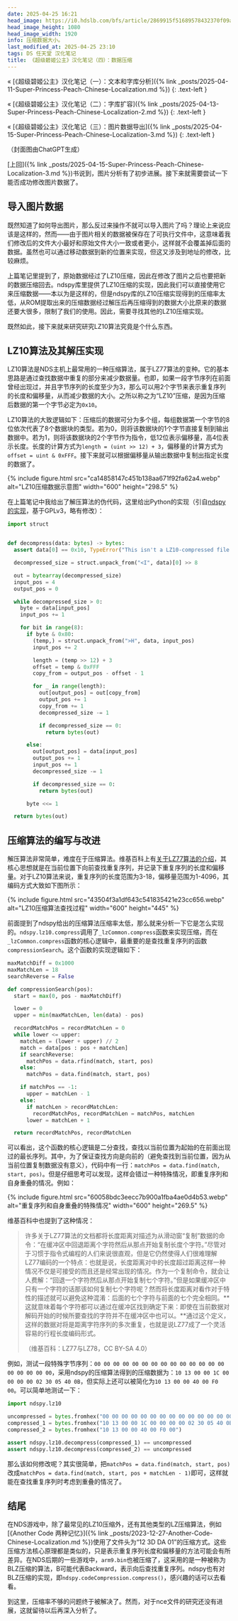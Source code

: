 ```yaml
---
date: 2025-04-25 16:21
head_image: https://i0.hdslb.com/bfs/article/2869915f51689578432370f09aa19d8716114399.jpg
head_image_height: 1080
head_image_width: 1920
info: 压缩数据大小。
last_modified_at: 2025-04-25 23:10
tags: DS 任天堂 汉化笔记
title: 《超级碧姬公主》汉化笔记（四）：数据压缩
---
```

&laquo; [《超级碧姬公主》汉化笔记（一）：文本和字库分析]({% link _posts/2025-04-11-Super-Princess-Peach-Chinese-Localization.md %})
{: .text-left }

&laquo; [《超级碧姬公主》汉化笔记（二）：字库扩容]({% link _posts/2025-04-13-Super-Princess-Peach-Chinese-Localization-2.md %})
{: .text-left }

&laquo; [《超级碧姬公主》汉化笔记（三）：图片数据导出]({% link _posts/2025-04-15-Super-Princess-Peach-Chinese-Localization-3.md %})
{: .text-left }

（封面图由ChatGPT生成）

[上回]({% link _posts/2025-04-15-Super-Princess-Peach-Chinese-Localization-3.md %})书说到，图片分析有了初步进展。接下来就需要尝试一下能否成功修改图片数据了。

## 导入图片数据

既然知道了如何导出图片，那么反过来操作不就可以导入图片了吗？理论上来说应该是这样的，然而——由于图片相关的数据被保存在了可执行文件中，这意味着我们修改后的文件大小最好和原始文件大小一致或者更小，这样就不会覆盖掉后面的数据。虽然也可以通过移动数据到新的位置来实现，但这又涉及到地址的修改，比较麻烦。

上篇笔记里提到了，原始数据经过了LZ10压缩，因此在修改了图片之后也要把新的数据压缩回去。ndspy库里提供了LZ10压缩的实现，因此我们可以直接使用它来压缩数据——本以为是这样的，但是ndspy库的LZ10压缩实现得到的压缩率太低，从ROM提取出来的压缩数据经过解压后再压缩得到的数据大小比原来的数据还要大很多，限制了我们的使用。因此，需要寻找其他的LZ10压缩实现。

既然如此，接下来就来研究研究LZ10算法究竟是个什么东西。

## LZ10算法及其解压实现

LZ10算法是NDS主机上最常用的一种压缩算法，属于LZ77算法的变种。它的基本思路是通过查找数据中重复的部分来减少数据量。也即，如果一段字节序列在前面曾经出现过，并且字节序列的长度至少为3，那么可以用2个字节来表示重复序列的长度和偏移量，从而减少数据的大小。之所以称之为“LZ10”压缩，是因为压缩后数据的第一个字节必定为`0x10`。

LZ10算法的大致逻辑如下：压缩后的数据可分为多个组，每组数据第一个字节的8位依次代表了8个数据块的类型。若为0，则将该数据块的1个字节直接复制到输出数据中。若为1，则将该数据块的2个字节作为指令，低12位表示偏移量，高4位表示长度。长度的计算方式为`length = (uint >> 12) + 3`，偏移量的计算方式为`offset = uint & 0xFFF`。接下来就可以根据偏移量从输出数据中复制出指定长度的数据了。

{% include figure.html src="ca14858147c451b138aa671f92fa62a4.webp" alt="LZ10压缩数据示意图" width="600" height="298.5" %}

在上篇笔记中我给出了解压算法的伪代码，这里给出Python的实现（引自[ndspy的实现](https://github.com/RoadrunnerWMC/ndspy/blob/master/ndspy/lz10.py)，基于GPLv3，略有修改）：

``` python
import struct


def decompress(data: bytes) -> bytes:
  assert data[0] == 0x10, TypeError("This isn't a LZ10-compressed file.")

  decompressed_size = struct.unpack_from("<I", data)[0] >> 8

  out = bytearray(decompressed_size)
  input_pos = 4
  output_pos = 0

  while decompressed_size > 0:
    byte = data[input_pos]
    input_pos += 1

    for bit in range(8):
      if byte & 0x80:
        (temp,) = struct.unpack_from(">H", data, input_pos)
        input_pos += 2

        length = (temp >> 12) + 3
        offset = temp & 0xFFF
        copy_from = output_pos - offset - 1

        for _ in range(length):
          out[output_pos] = out[copy_from]
          output_pos += 1
          copy_from += 1
          decompressed_size -= 1

          if decompressed_size == 0:
            return bytes(out)

      else:
        out[output_pos] = data[input_pos]
        output_pos += 1
        input_pos += 1
        decompressed_size -= 1

        if decompressed_size == 0:
          return bytes(out)

      byte <<= 1

  return bytes(out)
```

## 压缩算法的编写与改进

解压算法非常简单，难度在于压缩算法。维基百科上有[关于LZ77算法的介绍](https://zh.wikipedia.org/wiki/LZ77%E4%B8%8ELZ78)，其核心思想就是在当前位置下向前查找重复序列，并记录下重复序列的长度和偏移量。对于LZ10算法来说，重复序列的长度范围为3-18，偏移量范围为1-4096，其编码方式大致如下图所示：

{% include figure.html src="43504f3a1df643c541835421e23cc656.webp" alt="LZ10压缩算法查找过程" width="600" height="445" %}

前面提到了ndspy给出的压缩算法压缩率太低，那么就来分析一下它是怎么实现的。`ndspy.lz10.compress`调用了`_lzCommon.compress`函数来实现压缩，而在`_lzCommon.compress`函数的核心逻辑中，最重要的是查找重复序列的函数`compressionSearch`。这个函数的实现逻辑如下：

``` python
maxMatchDiff = 0x1000
maxMatchLen = 18
searchReverse = False

def compressionSearch(pos):
  start = max(0, pos - maxMatchDiff)

  lower = 0
  upper = min(maxMatchLen, len(data) - pos)

  recordMatchPos = recordMatchLen = 0
  while lower <= upper:
    matchLen = (lower + upper) // 2
    match = data[pos : pos + matchLen]
    if searchReverse:
      matchPos = data.rfind(match, start, pos)
    else:
      matchPos = data.find(match, start, pos)

    if matchPos == -1:
      upper = matchLen - 1
    else:
      if matchLen > recordMatchLen:
        recordMatchPos, recordMatchLen = matchPos, matchLen
      lower = matchLen + 1

  return recordMatchPos, recordMatchLen
```

可以看出，这个函数的核心逻辑是二分查找，查找以当前位置为起始的在前面出现过的最长序列。其中，为了保证查找方向是向前的（避免查找到当前位置，因为从当前位置复制数据没有意义），代码中有一行：`matchPos = data.find(match, start, pos)`。但是仔细思考可以发现，这样会错过一种特殊情况，即重复序列和自身重叠的情况。例如：

{% include figure.html src="60058bdc3eecc7b900a1fba4ae0d4b53.webp" alt="重复序列和自身重叠的特殊情况" width="600" height="269.5" %}

维基百科中也提到了这种情况：

> 许多关于LZ77算法的文档都将长度距离对描述为从滑动窗“复制”数据的命令：“在缓冲区中回退距离个字符然后从那点开始复制长度个字符。”尽管对于习惯于指令式编程的人们来说很直观，但是它仍然使得人们很难理解LZ77编码的一个特点：也就是说，长度距离对中的长度超过距离这样一种情况不仅是可接受的而且还是经常出现的情况。作为一个复制命令，就会让人费解：“回退一个字符然后从那点开始复制七个字符。”但是如果缓冲区中只有一个字符的话那该如何复制七个字符呢？然而将长度距离对看作对于特性的描述就可以避免这种混淆：后面的七个字符与前面的七个完全相同。**这就意味着每个字符都可以通过在缓冲区找到确定下来：即使在当前数据对解码开始的时候所要查找的字符并不在缓冲区中也可以。**通过这个定义，这样的数据对将是距离字符序列的多次重复，也就是说LZ77成了一个灵活容易的行程长度编码形式。
>
> （维基百科：LZ77与LZ78，CC BY-SA 4.0）

例如，测试一段特殊字节序列：`00 00 00 00 00 00 00 00 00 00 00 00 00 00 00 00 00 00 00`，采用ndspy的压缩算法得到的压缩数据为：`10 13 00 00 1C 00 00 00 00 02 30 05 40 0B`，但实际上还可以被简化为`10 13 00 00 40 00 F0 00`。可以简单地测试一下：

``` python
import ndspy.lz10

uncompressed = bytes.fromhex("00 00 00 00 00 00 00 00 00 00 00 00 00 00 00 00 00 00 00")
compressed_1 = bytes.fromhex("10 13 00 00 1C 00 00 00 00 02 30 05 40 0B")
compressed_2 = bytes.fromhex("10 13 00 00 40 00 F0 00")

assert ndspy.lz10.decompress(compressed_1) == uncompressed
assert ndspy.lz10.decompress(compressed_2) == uncompressed
```

那么该如何修改呢？其实很简单，把`matchPos = data.find(match, start, pos)`改成`matchPos = data.find(match, start, pos + matchLen - 1)`即可，这样就能在查找重复序列时考虑到重叠的情况了。

## 结尾

在NDS游戏中，除了最常见的LZ10压缩外，还有其他类型的LZ压缩算法，例如[《Another Code 两种记忆》]({% link _posts/2023-12-27-Another-Code-Chinese-Localization.md %})使用了文件头为“12 3D DA 01”的压缩方式。这些压缩方法核心原理都是类似的，只是表示重复序列长度和偏移量的方法可能会有所差异。在NDS后期的一些游戏中，`arm9.bin`也被压缩了，这采用的是一种被称为BLZ压缩的算法，B可能代表Backward，表示向后查找重复序列。ndspy也有对BLZ压缩的实现，即`ndspy.codeCompression.compress()`，感兴趣的话可以去看看。

到这里，压缩率不够的问题终于被解决了。然而，对于nce文件的研究还没有进展，这就留待以后再深入分析了。
